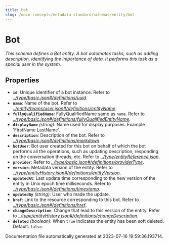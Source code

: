 ```yaml
---
title: bot
slug: /main-concepts/metadata-standard/schemas/entity/bot
---
```


# Bot

*This schema defines a Bot entity. A bot automates tasks, such as adding description, identifying the importance of data. It performs this task as a special user in the system.*

## Properties

- **`id`**: Unique identifier of a bot instance. Refer to *[../type/basic.json#/definitions/uuid](#/type/basic.json#/definitions/uuid)*.
- **`name`**: Name of the bot. Refer to *[../entity/teams/user.json#/definitions/entityName](#/entity/teams/user.json#/definitions/entityName)*.
- **`fullyQualifiedName`**: FullyQualifiedName same as `name`. Refer to *[../type/basic.json#/definitions/fullyQualifiedEntityName](#/type/basic.json#/definitions/fullyQualifiedEntityName)*.
- **`displayName`** *(string)*: Name used for display purposes. Example 'FirstName LastName'.
- **`description`**: Description of the bot. Refer to *[../type/basic.json#/definitions/markdown](#/type/basic.json#/definitions/markdown)*.
- **`botUser`**: Bot user created for this bot on behalf of which the bot performs all the operations, such as updating description, responding on the conversation threads, etc. Refer to *[../type/entityReference.json](#/type/entityReference.json)*.
- **`provider`**: Refer to *[../type/basic.json#/definitions/providerType](#/type/basic.json#/definitions/providerType)*.
- **`version`**: Metadata version of the entity. Refer to *[../type/entityHistory.json#/definitions/entityVersion](#/type/entityHistory.json#/definitions/entityVersion)*.
- **`updatedAt`**: Last update time corresponding to the new version of the entity in Unix epoch time milliseconds. Refer to *[../type/basic.json#/definitions/timestamp](#/type/basic.json#/definitions/timestamp)*.
- **`updatedBy`** *(string)*: User who made the update.
- **`href`**: Link to the resource corresponding to this bot. Refer to *[../type/basic.json#/definitions/href](#/type/basic.json#/definitions/href)*.
- **`changeDescription`**: Change that lead to this version of the entity. Refer to *[../type/entityHistory.json#/definitions/changeDescription](#/type/entityHistory.json#/definitions/changeDescription)*.
- **`deleted`** *(boolean)*: When `true` indicates the entity has been soft deleted. Default: `false`.


Documentation file automatically generated at 2023-07-16 19:59:36.193714.
